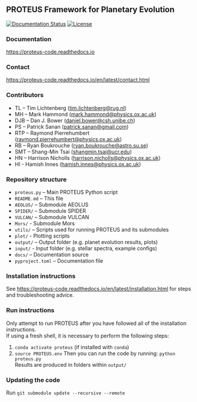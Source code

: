 ## PROTEUS Framework for Planetary Evolution
[![Documentation Status](https://readthedocs.org/projects/proteus-code/badge/?version=latest)](https://proteus-code.readthedocs.io/en/latest/?badge=latest) [![License](https://img.shields.io/badge/License-Apache_2.0-blue.svg)](https://opensource.org/licenses/Apache-2.0)

### Documentation
https://proteus-code.readthedocs.io

### Contact
https://proteus-code.readthedocs.io/en/latest/contact.html

### Contributors
* TL – Tim Lichtenberg (tim.lichtenberg@rug.nl)
* MH – Mark Hammond (mark.hammond@physics.ox.ac.uk)
* DJB – Dan J. Bower (daniel.bower@csh.unibe.ch)
* PS – Patrick Sanan (patrick.sanan@gmail.com)
* RTP – Raymond Pierrehumbert (raymond.pierrehumbert@physics.ox.ac.uk)
* RB – Ryan Boukrouche (ryan.boukrouche@astro.su.se)
* SMT – Shang-Min Tsai (shangmin.tsai@ucr.edu)
* HN – Harrison Nicholls (harrison.nicholls@physics.ox.ac.uk)
* HI - Hamish Innes (hamish.innes@physics.ox.ac.uk)

### Repository structure
* `proteus.py`      – Main PROTEUS Python script
* `README.md`       – This file
* `AEOLUS/`         – Submodule AEOLUS
* `SPIDER/`         – Submodule SPIDER
* `VULCAN/`         – Submodule VULCAN
* `Mors/`           - Submodule Mors
* `utils/`          – Scripts used for running PROTEUS and its submodules
* `plot/`           - Plotting scripts
* `output/`         – Output folder (e.g. planet evolution results, plots)
* `input/`          - Input folder (e.g. stellar spectra, example configs)
* `docs/`			– Documentation source
* `pyproject.toml`	– Documentation file


### Installation instructions
See https://proteus-code.readthedocs.io/en/latest/installation.html for steps and troubleshooting advice.

### Run instructions
Only attempt to run PROTEUS after you have followed all of the installation instructions.    
If using a fresh shell, it is necessary to perform the following steps:     
1. `conda activate proteus` (if installed with `conda`)
2. `source PROTEUS.env`
Then you can run the code by running: `python proteus.py`      
Results are produced in folders within `output/`      

### Updating the code
Run `git submodule update --recursive --remote`
